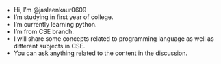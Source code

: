 -  Hi, I’m @jasleenkaur0609
-  I’m studying in first year of college.
-  I’m currently learning python.
-  I’m from CSE branch. 
-  I will share some concepts related to programming language as well as different subjects in CSE.
-  You can ask anything related to the content in the discussion.

<!---
jasleenkaur0609/jasleenkaur0609 is a ✨ special ✨ repository because its `README.md` (this file) appears on your GitHub profile.
You can click the Preview link to take a look at your changes.
--->
